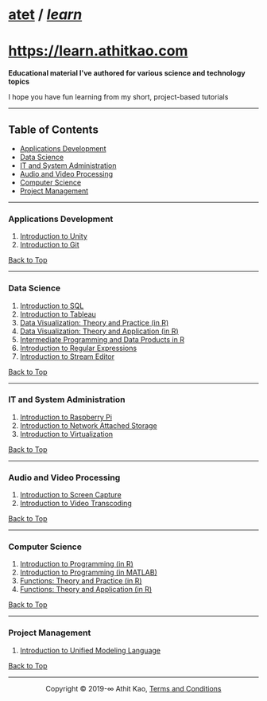 ﻿# [atet](https://github.com/atet) / [**_learn_**](https://github.com/atet/learn/blob/master/README.md#atet--learn)

# https://learn.athitkao.com

**Educational material I've authored for various science and technology topics**

I hope you have fun learning from my short, project-based tutorials

--------------------------------------------------------------------------------------------------

## Table of Contents

* [Applications Development](#applications-development)
* [Data Science](#data-science)
* [IT and System Administration](#it-and-system-administration)
* [Audio and Video Processing](#audio-and-video-processing)
* [Computer Science](#computer-science)
* [Project Management](#project-management)

--------------------------------------------------------------------------------------------------

### **Applications Development**

1. [Introduction to Unity](https://github.com/atet/learn/blob/master/unity/README.md#atet--learn--unity)
2. [Introduction to Git](https://github.com/atet/learn/blob/master/git/README.md#atet--learn--git)

[Back to Top](#table-of-contents)

--------------------------------------------------------------------------------------------------

### **Data Science**

1. [Introduction to SQL](https://github.com/atet/learn/blob/master/sql/README.md#atet--learn--sql)
2. [Introduction to Tableau](https://github.com/atet/learn/blob/master/tableau/README.md#atet--learn--tableau)
3. [Data Visualization: Theory and Practice (in R)](http://learn.athitkao.com/presentation_datavis1.html)
4. [Data Visualization: Theory and Application (in R)](http://learn.athitkao.com/presentation_datavis2.html)
5. [Intermediate Programming and Data Products in R](https://github.com/atet/rmd_tutorial/blob/main/README.md#atet--rmd_tutorial)
6. [Introduction to Regular Expressions](https://github.com/atet/learn/blob/master/regex/README.md#atet--learn--regex)
7. [Introduction to Stream Editor](https://github.com/atet/learn/blob/master/sed/README.md#atet--learn--sed)

[Back to Top](#table-of-contents)

--------------------------------------------------------------------------------------------------

### **IT and System Administration**

1. [Introduction to Raspberry Pi](https://github.com/atet/learn/blob/master/raspberrypi/README.md#atet--learn--raspberrypi)
2. [Introduction to Network Attached Storage](https://github.com/atet/learn/blob/master/nas/README.md#atet--learn--nas)
3. [Introduction to Virtualization](https://github.com/atet/learn/blob/master/virtual/README.md#atet--learn--virtual)

[Back to Top](#table-of-contents)

--------------------------------------------------------------------------------------------------

### **Audio and Video Processing**

1. [Introduction to Screen Capture](https://github.com/atet/learn/blob/master/capture/README.md#atet--learn--capture)
2. [Introduction to Video Transcoding](https://github.com/atet/learn/blob/master/codec/README.md#atet--learn--codec)

[Back to Top](#table-of-contents)

--------------------------------------------------------------------------------------------------

### **Computer Science**

1. [Introduction to Programming (in R)](https://github.com/atet/learn/blob/master/programming/README.md#atet--learn--programming)
2. [Introduction to Programming (in MATLAB)](https://github.com/atet/matlab/blob/master/README.md#atet--matlab)
3. [Functions: Theory and Practice (in R)](http://learn.athitkao.com/presentation_functions1.html)
4. [Functions: Theory and Application (in R)](http://learn.athitkao.com/presentation_functions2.html)

[Back to Top](#table-of-contents)

--------------------------------------------------------------------------------------------------

### **Project Management**

1. [Introduction to Unified Modeling Language](https://github.com/atet/learn/blob/master/uml/README.md#atet--learn--uml)

[Back to Top](#table-of-contents)

--------------------------------------------------------------------------------------------------

<p align="center">Copyright © 2019-∞ Athit Kao, <a href="http://www.athitkao.com/tos.html" target="_blank">Terms and Conditions</a></p>